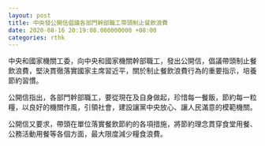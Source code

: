 ```yaml
---
layout: post
title: 中央發公開信倡議各部門幹部職工帶頭制止餐飲浪費
date: 2020-08-16 20:19:08.000000000 +08:00
categories: rthk
---
```


中央和國家機關工委，向中央和國家機關幹部職工，發出公開信，倡議帶頭制止餐飲浪費，堅決貫徹落實國家主席習近平，關於制止餐飲浪費行為的重要指示，培養節約習慣。

公開信指出，各部門幹部職工，要從現在及自身做起，珍惜每一餐飯，節約每一粒糧，以良好的機關作風，引領社會，建設讓黨中央放心、讓人民滿意的模範機關。

公開信又要求，帶頭在單位落實餐飲節約的各項措施，將節約理念貫穿食堂用餐、公務活動用餐等各個方面，最大限度減少糧食浪費。
